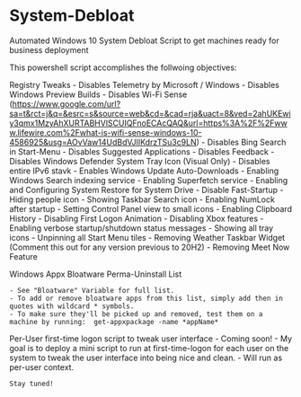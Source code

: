 # System-Debloat
Automated Windows 10 System Debloat Script to get machines ready for business deployment

This powershell script accomplishes the follwoing objectives:

Registry Tweaks
	- Disables Telemetry by Microsoft / Windows
	- Disables Windows Preview Builds
	- Disables Wi-Fi Sense (https://www.google.com/url?sa=t&rct=j&q=&esrc=s&source=web&cd=&cad=rja&uact=8&ved=2ahUKEwiy3qmx1MzyAhXURTABHVlSCUIQFnoECAcQAQ&url=https%3A%2F%2Fwww.lifewire.com%2Fwhat-is-wifi-sense-windows-10-4586925&usg=AOvVaw14UdBdVJlIKdrzTSu3c9LN)
	- Disables Bing Search in Start-Menu
	- Disables Suggested Applications
	- Disables Feedback
	- Disables Windows Defender System Tray Icon (Visual Only)
	- Disables entire IPv6 stavk
	- Enables Windows Update Auto-Downloads
	- Enabling Windows Search indexing service
	- Enabling Superfetch service
	- Enabling and Configuring System Restore for System Drive
	- Disable Fast-Startup
	- Hiding people icon
	- Showing Taskbar Search icon
	- Enabling NumLock after startup
	- Setting Control Panel view to small icons
	- Enabling Clipboard History
	- Disabling First Logon Animation
	- Disabling Xbox features
	- Enabling verbose startup/shutdown status messages
	- Showing all tray icons
	- Unpinning all Start Menu tiles
	- Removing Weather Taskbar Widget (Comment this out for any version previous to 20H2)
	- Removing Meet Now Feature

Windows Appx Bloatware Perma-Uninstall List

	- See "Bloatware" Variable for full list.
	- To add or remove bloatware apps from this list, simply add then in quotes with wildcard * symbols.
	- To make sure they'll be picked up and removed, test them on a machine by running:  get-appxpackage -name *appName*

Per-User first-time logon script to tweak user interface - Coming soon!
	- My goal is to deploy a mini script to run at first-time-logon for each user on the system to tweak the user interface into being nice and clean.
	- Will run as per-user context.
	
	Stay tuned!
